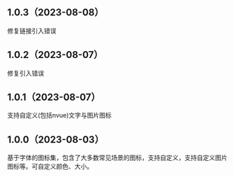 ## 1.0.3（2023-08-08）
修复链接引入错误
## 1.0.2（2023-08-07）
修复引入错误
## 1.0.1（2023-08-07）
支持自定义(包括nvue)文字与图片图标
## 1.0.0（2023-08-03）
基于字体的图标集，包含了大多数常见场景的图标，支持自定义，支持自定义图片图标等。可自定义颜色、大小。
